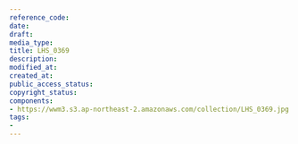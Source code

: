 ```yaml
---
reference_code: 
date: 
draft: 
media_type: 
title: LHS_0369
description: 
modified_at: 
created_at: 
public_access_status: 
copyright_status: 
components:
- https://wwm3.s3.ap-northeast-2.amazonaws.com/collection/LHS_0369.jpg
tags:
- 
---
```

